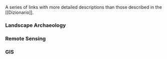 A series of links with more detailed descriptions than those described in the [[Dizionario]].

### Landscape Archaeology

### Remote Sensing

### GIS
